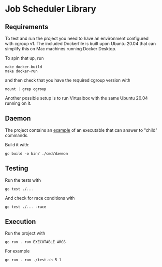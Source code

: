 # Job Scheduler Library

## Requirements

To test and run the project you need to have an environment configured with cgroup v1. The included Dockerfile is built
upon Ubuntu 20.04 that can simplify this on Mac machines running Docker Desktop.

To spin that up, run

```
make docker-build
make docker-run
```

and then check that you have the required cgroup version with

```
mount | grep cgroup
```

Another possible setup is to run Virtualbox with the same Ubuntu 20.04 running on it.

## Daemon

The project contains an [example](cmd/daemon/main.go) of an executable that can answer to "child" commands.

Build it with:

```
go build -o bin/ ./cmd/daemon
```

## Testing

Run the tests with

```
go test ./... 
```

And check for race conditions with

```
go test ./... -race 
```

## Execution

Run the project with

```
go run . run EXECUTABLE ARGS
```

For example

```
go run . run ./test.sh 5 1
```

